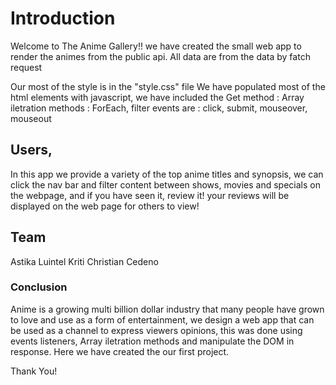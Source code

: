 # Introduction
Welcome to The Anime Gallery!!
we have created the small web app to render the animes from the public api.
All data are from the data by fatch request

Our most of the style is in the "style.css" file
We have populated most of the html elements with javascript,
we have included the Get method :
                    Array iletration methods :  ForEach, filter
                    events are : click, submit, mouseover, mouseout


## Users,
In this app we provide a variety of the top anime titles and synopsis,
we can click the nav bar and filter content between shows, movies and specials on the webpage,
and if you have seen it, review it! your reviews will be displayed on the web page for others to view!

## Team
Astika Luintel Kriti
Christian Cedeno

### Conclusion
Anime is a growing multi billion dollar industry that many people have grown to love and use as a form of entertainment, we design a web app that can be used as a channel to express viewers opinions, this was done using events listeners, Array iletration methods and manipulate the DOM in response. Here we have created the our first project.


Thank You!


